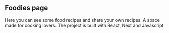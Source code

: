 ## Foodies page

Here you can see some food recipes and share your own recipes. A space made for cooking lovers. The project is built with React, Next and Javascript
